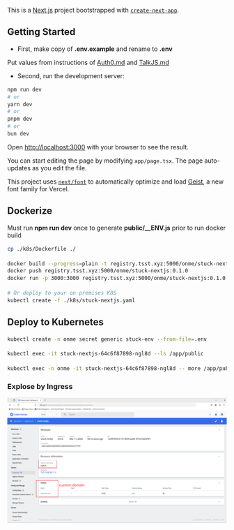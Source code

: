 This is a [Next.js](https://nextjs.org) project bootstrapped with [`create-next-app`](https://nextjs.org/docs/app/api-reference/cli/create-next-app).

## Getting Started

* First, make copy of **.env.example** and rename to **.env**

Put values from instructions of [Auth0.md](../Auth0.md) and [TalkJS.md](../TalkJS.md)

* Second, run the development server:

```bash
npm run dev
# or
yarn dev
# or
pnpm dev
# or
bun dev
```

Open [http://localhost:3000](http://localhost:3000) with your browser to see the result.

You can start editing the page by modifying `app/page.tsx`. The page auto-updates as you edit the file.

This project uses [`next/font`](https://nextjs.org/docs/app/building-your-application/optimizing/fonts) to automatically optimize and load [Geist](https://vercel.com/font), a new font family for Vercel.

## Dockerize

Must run **npm run dev** once to generate **public/__ENV.js** prior to run docker build

```bash
cp ./k8s/Dockerfile ./

docker build --progress=plain -t registry.tsst.xyz:5000/onme/stuck-nextjs:0.1.0 .
docker push registry.tsst.xyz:5000/onme/stuck-nextjs:0.1.0
docker run -p 3000:3000 registry.tsst.xyz:5000/onme/stuck-nextjs:0.1.0

# Or deploy to your on premises K8S
kubectl create -f ./k8s/stuck-nextjs.yaml
```

## Deploy to Kubernetes

```bash
kubectl create -n onme secret generic stuck-env --from-file=.env

kubectl exec -it stuck-nextjs-64c6f87898-ngl8d --ls /app/public

kubectl exec -n onme -it stuck-nextjs-64c6f87898-ngl8d -- more /app/public/__ENV.js


```

### Explose by Ingress

![k8s](../assets/k8s_ingress.png)
